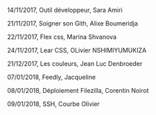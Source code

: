 14/11/2017, Outil développeur, Sara Amiri

21/11/2017, Soigner son Gith, Alixe Boumeridja

22/11/2017, Flex css, Marina Shvanova

24/11/2017, Lear CSS, OLivier NSHIMIYUMUKIZA  

21/12/2017, Les couleurs, Jean Luc Denbroeder  

07/01/2018, Feedly, Jacqueline

08/01/2018, Déploiement Filezilla, Corentin Noirot

09/01/2018, SSH, Courbe Olivier
